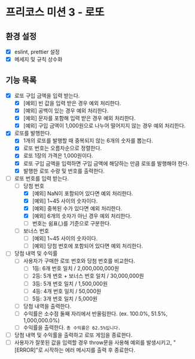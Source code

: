 # 프리코스 미션 3 - 로또

## 환경 설정

- [x] eslint, prettier 설정
- [x] 메세지 및 규칙 상수화

## 기능 목록

- [x] 로또 구입 금액을 입력 받는다.
  - [x] [예외] 빈 값을 입력 받은 경우 예외 처리한다.
  - [x] [예외] 공백이 있는 경우 예외 처리한다.
  - [x] [예외] 문자를 포함해 입력 받은 경우 예외 처리한다.
  - [x] [예외] 구입 금액이 1,000원으로 나누어 떨어지지 않는 경우 예외 처리한다.
- [x] 로또를 발행한다.
  - [x] 1개의 로또를 발행할 때 중복되지 않는 6개의 숫자를 뽑는다.
  - [x] 로또 번호는 오름차순으로 정렬한다.
  - [x] 로또 1장의 가격은 1,000원이다.
  - [x] 로또 구입 금액을 입력하면 구입 금액에 해당하는 만큼 로또를 발행해야 한다.
  - [x] 발행한 로또 수량 및 번호를 출력한다.
- [ ] 로또 번호를 입력 받는다.
  - [ ] 당첨 번호
    - [x] [예외] NaN이 포함되어 있다면 예외 처리한다.
    - [x] [예외] 1~45 사이의 숫자이다.
    - [x] [예외] 중복된 수가 있다면 예외 처리한다.
    - [x] [예외] 6개의 숫자가 아닌 경우 예외 처리한다.
    - [ ] 번호는 쉼표(,)를 기준으로 구분한다.
  - [ ] 보너스 번호
    - [ ] [예외] 1~45 사이의 숫자이다.
    - [ ] [예외] 당첨 번호에 포함되어 있다면 예외 처리한다.
- [ ] 당첨 내역 및 수익률
  - [ ] 사용자가 구매한 로또 번호와 당첨 번호를 비교한다.
    - [ ] 1등: 6개 번호 일치 / 2,000,000,000원
    - [ ] 2등: 5개 번호 + 보너스 번호 일치 / 30,000,000원
    - [ ] 3등: 5개 번호 일치 / 1,500,000원
    - [ ] 4등: 4개 번호 일치 / 50,000원
    - [ ] 5등: 3개 번호 일치 / 5,000원
  - [ ] 당첨 내역을 출력한다.
  - [ ] 수익률은 소수점 둘째 자리에서 반올림한다. (ex. 100.0%, 51.5%, 1,000,000.0%)
  - [ ] 수익률을 출력한다. `총 수익률은 62.5%입니다.`
- [ ] 당첨 내역 및 수익률을 출력하고 로또 게임을 종료한다.
- [ ] 사용자가 잘못된 값을 입력할 경우 throw문을 사용해 예외를 발생시키고, "[ERROR]"로 시작하는 에러 메시지를 출력 후 종료한다.
